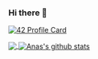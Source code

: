 ### Hi there 👋

[![42 Profile Card](https://1337-readme.vercel.app/api/profile?cursus=42&dark=false&login=aelouarg)](https://github.com/mohouyizme/1337-readme)

<a href="https://github.com/drslax">
  <img align="center" src="https://github-readme-stats.vercel.app/api/top-langs/?username=drslax&theme=dark" />
</a>
<a href="https://github.com/drslax">
 <img align="center" src="https://github-readme-stats.vercel.app/api?username=drslax&show_icons=true&theme=dark&line_height=40" alt="Anas's github stats"/>
</a>

<!--
**drslax/drslax** is a ✨ _special_ ✨ repository because its `README.md` (this file) appears on your GitHub profile.

Here are some ideas to get you started:

- 🔭 I’m currently working on ...
- 🌱 I’m currently learning ...
- 👯 I’m looking to collaborate on ...
- 🤔 I’m looking for help with ...
- 💬 Ask me about ...
- 📫 How to reach me: ...
- 😄 Pronouns: ...
- ⚡ Fun fact: ...
-->
